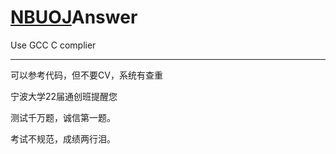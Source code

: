 # [NBUOJ](http://nbuoj.com/)Answer

Use GCC C complier
***
可以参考代码，但不要CV，系统有查重

宁波大学22届通创班提醒您

测试千万题，诚信第一题。

考试不规范，成绩两行泪。
